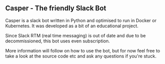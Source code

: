 ## Casper - The friendly Slack Bot
Casper is a slack bot written in Python and optimised to run in Docker or Kubernetes. It was developed as a bit of an educational project.

Since Slack RTM (real time messaging) is out of date and due to be decommissioned, this bot uses even subscription.

More information will follow on how to use the bot, but for now feel free to take a look at the source code etc and ask any questions if you're stuck.
